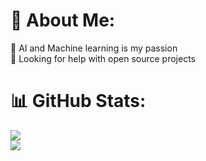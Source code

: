 # 💫 About Me:
🤖 AI and Machine learning is my passion<br>🤝 Looking for help with open source projects


# 📊 GitHub Stats:
![](https://github-readme-streak-stats.herokuapp.com/?user=amirfeqhi&theme=dark&hide_border=false)<br/>
![](https://github-readme-stats.vercel.app/api/top-langs/?username=amirfeqhi&theme=dark&hide_border=false&include_all_commits=true&count_private=false&layout=compact)
